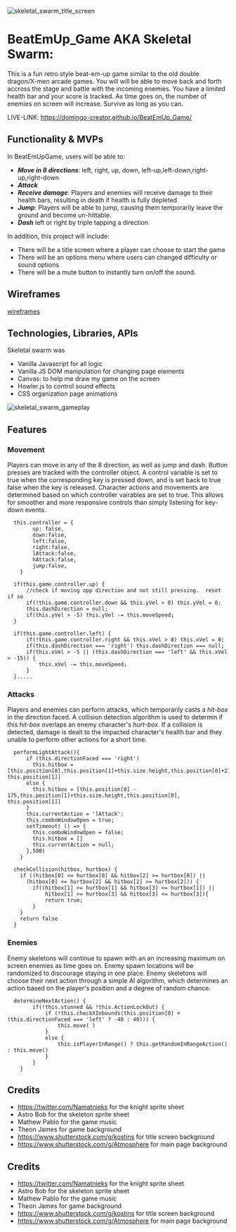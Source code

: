 ![skeletal_swarm_title_screen](https://user-images.githubusercontent.com/59151493/166077190-6fa64f73-3e55-4e82-988d-2a7017e7d592.gif)
# BeatEmUp_Game AKA Skeletal Swarm:
  This is a fun retro style beat-em-up game similar to the old double dragon/X-men arcade games. You will will be able to move back and forth accross the stage and battle with the incoming enemies. You have a limited health bar and your score is tracked.  As time goes on, the number of enemies on screen will increase.  Survive as long as you can.

LIVE-LINK: https://domingo-creator.github.io/BeatEmUp_Game/



## Functionality & MVPs
In BeatEmUpGame, users will be able to:

+ **_Move in 8 directions_**: left, right, up, down, left-up,left-down,right-up,right-down
+ **_Attack_**
+ **_Receive damage_**: Players and enemies will receive damage to their health bars, resulting in death if health is fully depleted 
+ **_Jump_**:  Players will be able to jump, causing them temporarily leave the ground and become un-hittable.
+ **_Dash_** left or right by triple tapping a direction


In addition, this project will include: 
+ There will be a title screen where a player can choose to start the game 
+ There will be an options menu where users can changed difficulty or sound options
+ There will be a mute button to instantly turn on/off the sound.


## Wireframes
[wireframes](https://wireframe.cc/i5caUj)


## Technologies, Libraries, APIs 
Skeletal swarm was
+ Vanilla Javascript for all logic
+ Vanilla JS DOM manipulation for changing page elements
+ Canvas: to help me draw my game on the screen 
+ Howler.js to control sound effects
+ CSS organization page animations


![skeletal_swarm_gameplay](https://user-images.githubusercontent.com/59151493/166077172-8dfca8da-06fb-4553-8378-3fca5e475b35.gif)
## Features
### Movement
  Players can move in any of the 8 direction, as well as jump and dash.  Button presses are tracked with the controller object.  A control variable is set to true when the corresponding key is pressed down, and is set back to true false when the key is released.  Character actions and movements are determined based on which controller vairables are set to true. This allows for smoother and more responsive controls than simply listening for key-down events.
  
```
  this.controller = {
        up: false,
        down:false,
        left:false,
        right:false,
        lAttack:false,
        hAttack:false,
        jump:false,
    }
```

```             
  if(this.game.controller.up) {
      //check if moving opp direction and not still pressing.  reset if so
      if(!this.game.controller.down && this.yVel > 0) this.yVel = 0;
      this.dashDirection = null;
      if(this.yVel > -5) this.yVel -= this.moveSpeed;
  }

  if(this.game.controller.left) {
      if(!this.game.controller.right && this.xVel > 0) this.xVel = 0;
      if(this.dashDirection === 'right') this.dashDirection === null;
      if(this.xVel > -5 || (this.dashDirection === 'left' && this.xVel > -15)) {
          this.xVel -= this.moveSpeed;
      } 
  }.....
```

### Attacks
  Players and enemies can perform attacks, which temporarily casts a *_hit-box_* in the direction faced.  A collision detection algorithm is used to determin if this *_hit-box_* overlaps an enemy character's *_hurt-box_*.  If a collision is detected, damage is dealt to the impacted character's health bar and they unable to perform other actions for a short time. 
```
  performLightAttack(){
      if (this.directionFaced === 'right')
        this.hitbox = [this.position[0],this.position[1]+this.size.height,this.position[0]+215, this.position[1]]
      else {
        this.hitbox = [this.position[0] - 175,this.position[1]+this.size.height,this.position[0], this.position[1]]
      }
      this.currentAction = 'lAttack';
      this.comboWindowOpen = true;
      setTimeout( () => {
        this.comboWindowOpen = false;
        this.hitbox = []
        this.currentAction = null;
      },500)
    }
```
```
  checkCollision(hitbox, hurtbox) {
    if ((hitbox[0] <= hurtbox[0] && hitbox[2] >= hurtbox[0]) ||
      (hitbox[0] <= hurtbox[2] && hitbox[2] >= hurtbox[2])) {
        if((hitbox[1] >= hurtbox[1] && hitbox[3] <= hurtbox[1]) ||
            hitbox[1] >= hurtbox[3] && hitbox[3] <= hurtbox[3]){
            return true;
        }
    } 
    return false
  }
```

### Enemies
  Enemy skeletons will continue to spawn with an an increasing maximum on screen enemies as time goes on.  Enemy spawn locations will be randomized to discourage staying in one place.  Enemy skeletons will choose their next action through a simple AI algorithm, which determines an action based on the player's position and a degree of random chance.
```
  determineNextAction() {
        if(!this.stunned && !this.ActionLockOut) {
            if (!this.checkXInbounds(this.position[0] + (this.directionFaced === 'left' ? -40 : 40))) {
                this.move( )
            }
            else {
                this.isPlayerInRange() ? this.getRandomInRangeAction() : this.move()    
            }
        }
    }
```




## Credits
+ https://twitter.com/Namatnieks for the knight sprite sheet
+ Astro Bob for the skeleton sprite sheet
+ Mathew Pablo for the game music
+ Theon James for game background
+ https://www.shutterstock.com/g/kostins for title screen background
+ https://www.shutterstock.com/g/Atmosphere for main page background





## Credits
+ https://twitter.com/Namatnieks for the knight sprite sheet
+ Astro Bob for the skeleton sprite sheet
+ Mathew Pablo for the game music
+ Theon James for game background
+ https://www.shutterstock.com/g/kostins for title screen background
+ https://www.shutterstock.com/g/Atmosphere for main page background
